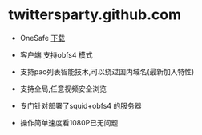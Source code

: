 # twittersparty.github.com

* OneSafe [下载](https://github.com/squidproxy/obfs4/releases/)



- 客户端 支持obfs4 模式

- 支持pac列表智能技术,可以绕过国内域名(最新加入特性)

- 支持全局,任意视频安全浏览

-  专门针对部署了squid+obfs4 的服务器

-  操作简单速度看1080P已无问题
